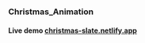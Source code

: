 ### Christmas_Animation

#### Live demo <a href="https://christmas-slate.netlify.app/" target="_blank">christmas-slate.netlify.app</a>